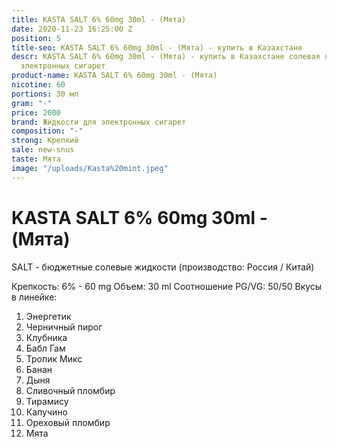 ```yaml
---
title: KASTA SALT 6% 60mg 30ml - (Мята)
date: 2020-11-23 16:25:00 Z
position: 5
title-seo: KASTA SALT 6% 60mg 30ml - (Мята) - купить в Казахстане
descr: KASTA SALT 6% 60mg 30ml - (Мята) - купить в Казахстане солевая жидкость для
  электронных сигарет
product-name: KASTA SALT 6% 60mg 30ml - (Мята)
nicotine: 60
portions: 30 мл
gram: "-"
price: 2000
brand: Жидкости для электронных сигарет
composition: "-"
strong: Крепкий
sale: new-snus
taste: Мята
image: "/uploads/Kasta%20mint.jpeg"
---
```


# KASTA SALT 6% 60mg 30ml - (Мята)

SALT - бюджетные солевые жидкости (производство: Россия / Китай)

Крепкость: 6% - 60 mg Объем: 30 ml Соотношение PG/VG: 50/50 Вкусы в линейке:

1. Энергетик
2. Черничный пирог
3. Клубника
4. Бабл Гам
5. Тропик Микс
6. Банан
7. Дыня
8. Сливочный пломбир
9. Тирамису
10. Капучино
11. Ореховый пломбир
12. Мята